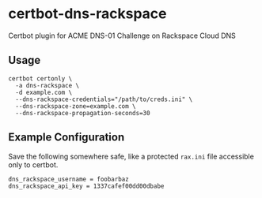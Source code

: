 # certbot-dns-rackspace

Certbot plugin for ACME DNS-01 Challenge on Rackspace Cloud DNS

## Usage

    certbot certonly \
      -a dns-rackspace \
      -d example.com \
      --dns-rackspace-credentials="/path/to/creds.ini" \
      --dns-rackspace-zone=example.com \
      --dns-rackspace-propagation-seconds=30

## Example Configuration

Save the following somewhere safe, like a protected `rax.ini` file accessible only to certbot.

    dns_rackspace_username = foobarbaz
    dns_rackspace_api_key = 1337cafef00dd00dbabe
